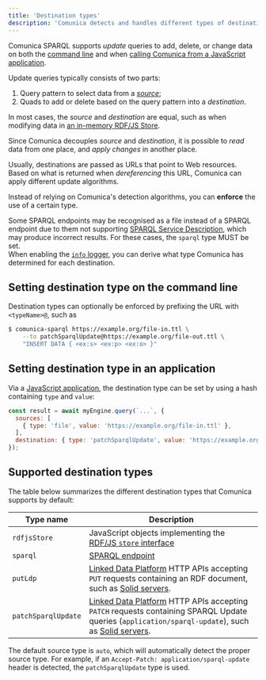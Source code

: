 ```yaml
---
title: 'Destination types'
description: 'Comunica detects and handles different types of destinations.'
---
```


Comunica SPARQL supports _update_ queries to add, delete, or change data
on both the [command line](/docs/query/getting_started/update_cli/)
and when [calling Comunica from a JavaScript application](/docs/query/getting_started/update_app/).

Update queries typically consists of two parts:

1. Query pattern to select data from a [_source_](/docs/query/advanced/source_types/);
2. Quads to add or delete based on the query pattern into a _destination_.

In most cases, the _source_ and _destination_ are equal,
such as when modifying data in [an in-memory RDF/JS Store](/docs/query/advanced/rdfjs_updating/).

Since Comunica decouples _source_ and _destination_,
it is possible to _read_ data from one place, and _apply changes_ in another place.

Usually, destinations are passed as URLs that point to Web resources.
Based on what is returned when _dereferencing_ this URL,
Comunica can apply different update algorithms.

Instead of relying on Comunica's detection algorithms,
you can **enforce** the use of a certain type.

<div class="note">
Some SPARQL endpoints may be recognised as a file instead of a SPARQL endpoint due to them not supporting <a href="https://www.w3.org/TR/sparql11-service-description/">SPARQL Service Description</a>,
which may produce incorrect results. For these cases, the <code>sparql</code> type MUST be set.
</div>

<div class="note">
When enabling the <a href="/docs/modify/advanced/logging/"><code>info</code> logger</a>,
you can derive what type Comunica has determined for each destination.
</div>

## Setting destination type on the command line

Destination types can optionally be enforced by prefixing the URL with `<typeName>@`, such as

```bash
$ comunica-sparql https://example.org/file-in.ttl \
    --to patchSparqlUpdate@https://example.org/file-out.ttl \
    "INSERT DATA { <ex:s> <ex:p> <ex:o> }"
```

## Setting destination type in an application

Via a [JavaScript application](/docs/query/getting_started/query_app/),
the destination type can be set by using a hash containing `type` and `value`:
```javascript
const result = await myEngine.query(`...`, {
  sources: [
    { type: 'file', value: 'https://example.org/file-in.ttl' },
  ],
  destination: { type: 'patchSparqlUpdate', value: 'https://example.org/file-out.ttl' },
});
```

## Supported destination types

The table below summarizes the different destination types that Comunica supports by default:

| **Type name** | **Description** |
| ------- | --------------- |
| `rdfjsStore` | JavaScript objects implementing the [RDF/JS `store` interface](/docs/query/advanced/rdfjs_updating/) |
| `sparql` | [SPARQL endpoint](https://www.w3.org/TR/sparql11-protocol/) |
| `putLdp` | [Linked Data Platform](https://www.w3.org/TR/ldp/) HTTP APIs accepting `PUT` requests containing an RDF document, such as [Solid servers](https://github.com/solid/solid-spec/blob/master/api-rest.md#alternative-using-sparql-1). |
| `patchSparqlUpdate` | [Linked Data Platform](https://www.w3.org/TR/ldp/) HTTP APIs accepting `PATCH` requests containing SPARQL Update queries (`application/sparql-update`), such as [Solid servers](https://github.com/solid/solid-spec/blob/master/api-rest.md#alternative-using-sparql-1). |

The default source type is `auto`,
which will automatically detect the proper source type.
For example, if an `Accept-Patch: application/sparql-update` header
is detected, the `patchSparqlUpdate` type is used.
